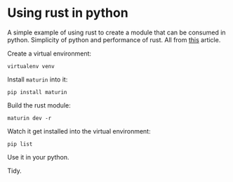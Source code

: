 # Using rust in python

A simple example of using rust to create a module that can be consumed in python. Simplicity of python and performance of rust. All from [this](https://www.infoworld.com/article/3687744/how-to-write-python-extensions-in-rust-with-pyo3.html) article.

Create a virtual environment: 

`virtualenv venv`

Install `maturin` into it:

`pip install maturin`

Build the rust module:

`maturin dev -r`

Watch it get installed into the virtual environment:

`pip list`

Use it in your python.

Tidy.
